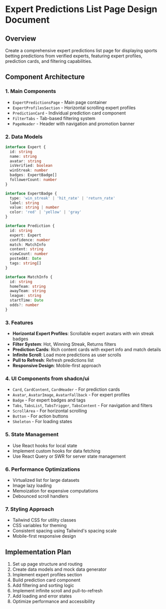 # Expert Predictions List Page Design Document

## Overview
Create a comprehensive expert predictions list page for displaying sports betting predictions from verified experts, featuring expert profiles, prediction cards, and filtering capabilities.

## Component Architecture

### 1. Main Components
- `ExpertPredictionsPage` - Main page container
- `ExpertProfilesSection` - Horizontal scrolling expert profiles
- `PredictionCard` - Individual prediction card component
- `FilterTabs` - Tab-based filtering system
- `PageHeader` - Header with navigation and promotion banner

### 2. Data Models

```typescript
interface Expert {
  id: string
  name: string
  avatar: string
  isVerified: boolean
  winStreak: number
  badges: ExpertBadge[]
  followerCount: number
}

interface ExpertBadge {
  type: 'win_streak' | 'hit_rate' | 'return_rate'
  label: string
  value: string | number
  color: 'red' | 'yellow' | 'gray'
}

interface Prediction {
  id: string
  expert: Expert
  confidence: number
  match: MatchInfo
  content: string
  viewCount: number
  postedAt: Date
  tags: string[]
}

interface MatchInfo {
  id: string
  homeTeam: string
  awayTeam: string
  league: string
  startTime: Date
  odds?: number
}
```

### 3. Features
- **Horizontal Expert Profiles**: Scrollable expert avatars with win streak badges
- **Filter System**: Hot, Winning Streak, Returns filters
- **Prediction Cards**: Rich content cards with expert info and match details
- **Infinite Scroll**: Load more predictions as user scrolls
- **Pull to Refresh**: Refresh predictions list
- **Responsive Design**: Mobile-first approach

### 4. UI Components from shadcn/ui
- `Card`, `CardContent`, `CardHeader` - For prediction cards
- `Avatar`, `AvatarImage`, `AvatarFallback` - For expert profiles
- `Badge` - For expert badges and tags
- `Tabs`, `TabsList`, `TabsTrigger`, `TabsContent` - For navigation and filters
- `ScrollArea` - For horizontal scrolling
- `Button` - For action buttons
- `Skeleton` - For loading states

### 5. State Management
- Use React hooks for local state
- Implement custom hooks for data fetching
- Use React Query or SWR for server state management

### 6. Performance Optimizations
- Virtualized list for large datasets
- Image lazy loading
- Memoization for expensive computations
- Debounced scroll handlers

### 7. Styling Approach
- Tailwind CSS for utility classes
- CSS variables for theming
- Consistent spacing using Tailwind's spacing scale
- Mobile-first responsive design

## Implementation Plan
1. Set up page structure and routing
2. Create data models and mock data generator
3. Implement expert profiles section
4. Build prediction card component
5. Add filtering and sorting logic
6. Implement infinite scroll and pull-to-refresh
7. Add loading and error states
8. Optimize performance and accessibility